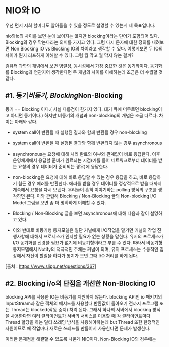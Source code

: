 # NIO와 IO
우선 먼저 저희 할머니도 알아들을 수 있을 정도로 설명할 수 있는게 제 목표입니다.  
  
nio와io의 차이를 보면 눈에 보이지는 않지만 blocking이라는 단어가 포함되어 있다. Blocking의 경우 막는다라는 의미를 가지고 있다. 그럼 다시 문자에 대한 정의를 내려보면 Non Blocking IO vs Blocking IO의 차이라고 생각할 수 있다. 이렇게보면 두 IO의 차이가 뭔지 러프하게 이해할 수 있다. 그럼 뭘 막고 뭘 막지 않는 걸까?
  
컴퓨터 과학의 개념에서 보면 병렬성, 동시성에서 가장 중요한 것은 동기화이다. 동기화를 Blocking과 연관지어 생각한다면 두 개념의 차이를 이해하는데 조금은 더 수월할 것 같다.  

## #1. 동기*비동기, Blocking*Non-Blocking

동기 == Blocking 이다.( 사실 다름점이 한가지 있다. 대기 큐에 머무르면 blocking이고 아니면 동기이다.) 하지만 비동기의 개념과 non-blocking의 개념은 조금 다르다. 차이는 아래와 같다.  

- system call이 반환될 때 실행된 결과와 함께 반환될 경우 non-blocking
- system call이 반횐될 때 실행된 결과와 함께 반환되지 않는 경우 asynchronous
- asynchronous는 요청에 대해 처리 완료의 여부와 관계없이 바로 응답한다. 이후 운영체제에서 응답할 준비가 완료되는 시점(예를 들어 네트워크로부터 데이터를 받는 요청의 경우 데이터가 준비되는 경우)에 응답한다.
- non-blocking은 요청에 대해 바로 응답할 수 있는 경우 응답을 하고, 바로 응답하기 힘든 경우 에러를 반환한다. 에러를 받을 경우 데이터를 정상적으로 받을 때까지 계속해서 요청을 다시 보낸다. 우리들이 흔히 이야기하는 polling 방식의 구조를 생각하면 된다. 이와 관련해 Blocking / Non-Blocking 글의 Non-blocking I/O Model 그림을 보면 좀 더 명확하게 이해할 수 있다.
- Blocking / Non-Blocking 글을 보면 asynchronous에 대해 다음과 같이 설명하고 있다.

- 이와 반대로 비동기형 통지모델은 일단 커널에게 I/O작업을 맡기면 커널의 작업 진행사항에 대해서 프로세스가 인지할 필요가 없는 상황을 말한다. 유저의 프로세스가 I/O 동기화를 신경쓸 필요가 없기에 비동기형이라고 부를 수 있다. 따라서 비동기형 통지모델에서 Notify의 적극적인 주체는 커널이 되며, 유저 프로세스는 수동적인 입장에서 자신이 할일을 하다가 통지가 오면 그때 I/O 처리를 하게 된다.  
  
[출처 : https://www.slipp.net/questions/367]

## #2. Blocking i/o의 단점을 개선한 Non-Blocking IO  
blocking API를 사용한 IO는 비동기를 지원하지 않는다. blocking API인 io 패키지의 InputStream과 같은 객체의 메서드를 사용할때 반환값이 돌아오기 전까지 프로그램 또는 Thread는 blocked(작동 중지) 처리 된다. 그래서 하나의 서버에서 blocking 방식을 사용한다면 여러 클라이언트가 서버의 서비스를 이용할 때 각 클라이언트마다 Thread 할당을 하는 멀티 쓰레딩 방식을 사용해야하는데 but Thread 또한 한정적인 자원이므로 매 작업마다 새로운 쓰레드를 만들어서 사용한다면 문제가 발생한다.  

이러한 문제점을 해결할 수 있도록 나온게 NIO이다. Non-Blocking IO의 경우에는
